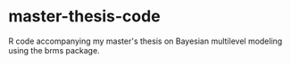 # master-thesis-code
R code accompanying my master's thesis on Bayesian multilevel modeling using the brms package.
